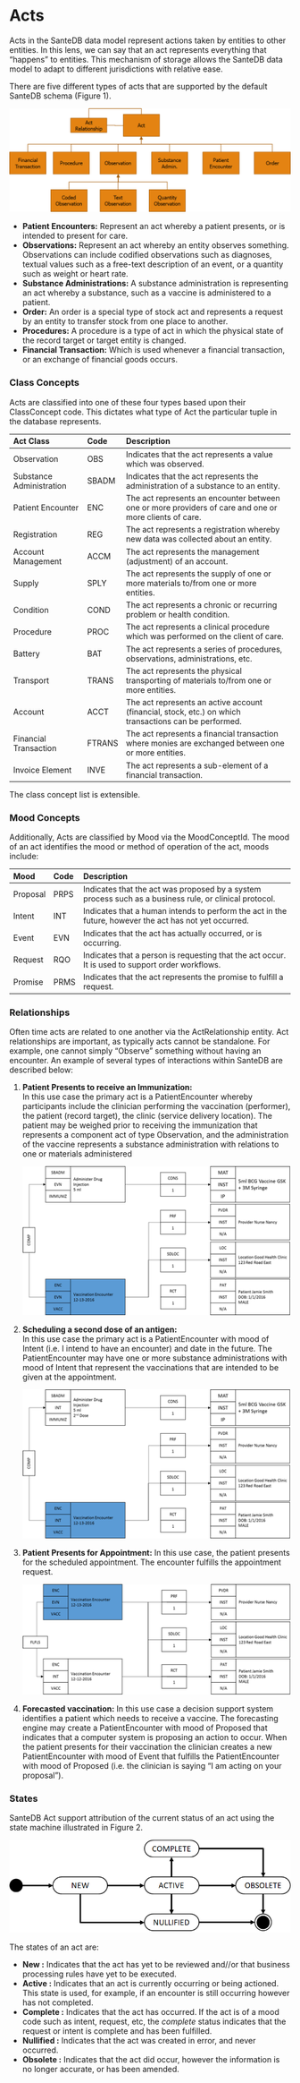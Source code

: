 # Acts

Acts in the SanteDB data model represent actions taken by entities to other entities. In this lens, we can say that an act represents everything that “happens” to entities. This mechanism of storage allows the SanteDB data model to adapt to different jurisdictions with relative ease.

There are five different types of acts that are supported by the default SanteDB schema \(Figure 1\).

![Figure 1 - Act Classes](../../../../.gitbook/assets/image%20%2871%29.png)

* **Patient Encounters:** Represent an act whereby a patient presents, or is intended to present for care.
* **Observations:** Represent an act whereby an entity observes something. Observations can include codified observations such as diagnoses, textual values such as a free-text description of an event, or a quantity such as weight or heart rate.
* **Substance Administrations:** A substance administration is representing an act whereby a substance, such as a vaccine is administered to a patient.
* **Order:** An order is a special type of stock act and represents a request by an entity to transfer stock from one place to another.
* **Procedures:** A procedure is a type of act in which the physical state of the record target or target entity is changed.
* **Financial Transaction:** Which is used whenever a financial transaction, or an exchange of financial goods occurs.

### Class Concepts

Acts are classified into one of these four types based upon their ClassConcept code. This dictates what type of Act the particular tuple in the database represents. 

| Act Class | Code | Description |
| :--- | :--- | :--- |
| Observation | OBS | Indicates that the act represents a value which was observed. |
| Substance Administration | SBADM | Indicates that the act represents the administration of a substance to an entity. |
| Patient Encounter | ENC | The act represents an encounter between one or more providers of care and one or more clients of care. |
| Registration | REG | The act represents a registration whereby new data was collected about an entity. |
| Account Management | ACCM | The act represents the management \(adjustment\) of an account. |
| Supply | SPLY | The act represents the supply of one or more materials to/from one or more entities. |
| Condition | COND | The act represents a chronic or recurring problem or health condition. |
| Procedure | PROC | The act represents a clinical procedure which was performed on the client of care. |
| Battery | BAT | The act represents a series of procedures, observations, administrations, etc.  |
| Transport | TRANS | The act represents the physical transporting of materials to/from one or more entities. |
| Account | ACCT | The act represents an active account \(financial, stock, etc.\) on which transactions can be performed. |
| Financial Transaction | FTRANS | The act represents a financial transaction where monies are exchanged between one or more entities. |
| Invoice Element | INVE | The act represents a sub-element of a financial transaction. |

The class concept list is extensible.

### Mood Concepts

Additionally, Acts are classified by Mood via the MoodConceptId. The mood of an act identifies the mood or method of operation of the act, moods include:

| Mood | Code | Description |
| :--- | :--- | :--- |
| Proposal | PRPS | Indicates that the act was proposed by a system process such as a business rule, or clinical protocol. |
| Intent | INT | Indicates that a human intends to perform the act in the future, however the act has not yet occurred. |
| Event | EVN | Indicates that the act has actually occurred, or is occurring. |
| Request | RQO | Indicates that a person is requesting that the act occur. It is used to support order workflows.  |
| Promise | PRMS | Indicates that the act represents the promise to fulfill a request. |

### Relationships

Often time acts are related to one another via the ActRelationship entity. Act relationships are important, as typically acts cannot be standalone. For example, one cannot simply “Observe” something without having an encounter. An example of several types of interactions within SanteDB are described below:

1. **Patient Presents to receive an Immunization:**  
    In this use case the primary act is a PatientEncounter whereby participants include the clinician performing the vaccination \(performer\), the patient \(record target\), the clinic \(service delivery location\). The patient may be weighed prior to receiving the immunization that represents a component act of type Observation, and the administration of the vaccine represents a substance administration with relations to one or materials administered 

   ![](../../../../.gitbook/assets/image%20%2860%29.png)

2. **Scheduling a second dose of an antigen:**  
    In this use case the primary act is a PatientEncounter with mood of Intent \(i.e. I intend to have an encounter\) and date in the future. The PatientEncounter may have one or more substance administrations with mood of Intent that represent the vaccinations that are intended to be given at the appointment.  

   ![](../../../../.gitbook/assets/image%20%2875%29.png)

3. **Patient Presents for Appointment:**  In this use case, the patient presents for the scheduled appointment. The encounter fulfills the appointment request.    


   ![](../../../../.gitbook/assets/image%20%2867%29.png)

4. **Forecasted vaccination:**  In this use case a decision support system identifies a patient which needs to receive a vaccine. The forecasting engine may create a PatientEncounter with mood of Proposed that indicates that a computer system is proposing an action to occur. When the patient presents for their vaccination the clinician creates a new PatientEncounter with mood of Event that fulfills the PatientEncounter with mood of Proposed \(i.e. the clinician is saying “I am acting on your proposal”\).

### States

SanteDB Act support attribution of the current status of an act using the state machine illustrated in Figure 2. 

![Figure 2 - Act States](../../../../.gitbook/assets/image%20%2826%29.png)

The states of an act are:

* **New :** Indicates that the act has yet to be reviewed and//or that business processing rules have yet to be executed.
* **Active :** Indicates that an act is currently occurring or being actioned. This state is used, for example, if an encounter is still occurring however has not completed.
* **Complete :** Indicates that the act has occurred. If the act is of a mood code such as intent, request, etc, the _complete_ status indicates that the request or intent is complete and has been fulfilled.
* **Nullified :** Indicates that the act was created in error, and never occurred.
* **Obsolete :** Indicates that the act did occur, however the information is no longer accurate, or has been amended.

